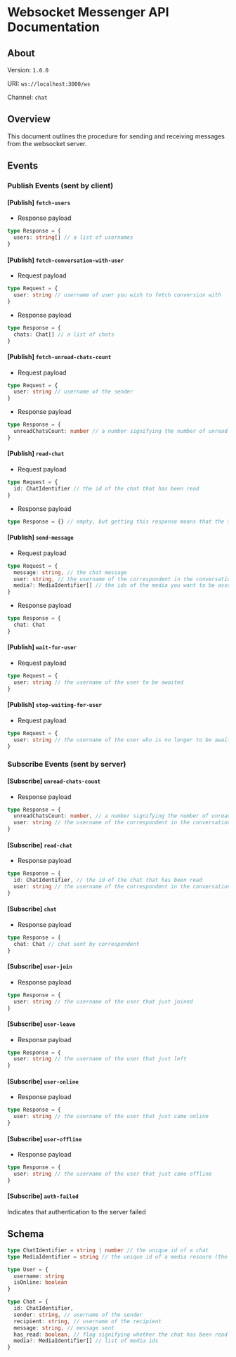 # Websocket Messenger API Documentation

## About

Version: `1.0.0`

URI: `ws://localhost:3000/ws`

Channel: `chat`

## Overview

This document outlines the procedure for sending and receiving messages from the websocket server.

## Events

### Publish Events (sent by client)

#### [Publish] `fetch-users`

- Response payload
```typescript
type Response = {
  users: string[] // a list of usernames
}
```

#### [Publish] `fetch-conversation-with-user`

- Request payload
```typescript
type Request = {
  user: string // username of user you wish to fetch conversion with
}
```

- Response payload
```typescript
type Response = {
  chats: Chat[] // a list of chats
}
```

#### [Publish] `fetch-unread-chats-count`

- Request payload
```typescript
type Request = {
  user: string // username of the sender 
}
```

- Response payload
```typescript
type Response = {
  unreadChatsCount: number // a number signifying the number of unread chats
}
```

#### [Publish] `read-chat`

- Request payload
```typescript
type Request = {
  id: ChatIdentifier // the id of the chat that has been read
}
```

- Response payload
```typescript
type Response = {} // empty, but getting this response means that the server has registered the `read` status of the chat 
```

#### [Publish] `send-message`

- Request payload
```typescript
type Request = {
  message: string, // the chat message
  user: string, // the username of the correspondent in the conversation
  media?: MediaIdentifier[] // the ids of the media you want to be associated with this chat
}
```

- Response payload
```typescript
type Response = {
  chat: Chat
}
```

#### [Publish] `wait-for-user`

- Request payload
```typescript
type Request = {
  user: string // the username of the user to be awaited
}
```

#### [Publish] `stop-waiting-for-user`

- Request payload
```typescript
type Request = {
  user: string // the username of the user who is no longer to be awaited
}
```

### Subscribe Events (sent by server)

#### [Subscribe] `unread-chats-count`

- Response payload
```typescript
type Response = {
  unreadChatsCount: number, // a number signifying the number of unread chats
  user: string // the username of the correspondent in the conversation
}
```

#### [Subscribe] `read-chat`

- Response payload
```typescript
type Response = {
  id: ChatIdentifier, // the id of the chat that has been read
  user: string // the username of the correspondent in the conversation
}
```

#### [Subscribe] `chat`

- Response payload
```typescript
type Response = {
  chat: Chat // chat sent by correspondent
}
```

#### [Subscribe] `user-join`

- Response payload
```typescript
type Response = {
  user: string // the username of the user that just joined
}
```

#### [Subscribe] `user-leave`

- Response payload
```typescript
type Response = {
  user: string // the username of the user that just left
}
```

#### [Subscribe] `user-online`

- Response payload
```typescript
type Response = {
  user: string // the username of the user that just came online 
}
```

#### [Subscribe] `user-offline`

- Response payload
```typescript
type Response = {
  user: string // the username of the user that just came offline 
}
```

#### [Subscribe] `auth-failed`
Indicates that authentication to the server failed


## Schema
```typescript
type ChatIdentifier = string | number // the unique id of a chat
type MediaIdentifier = string // the unique id of a media resoure (the media URL)
```

```typescript
type User = {
  username: string
  isOnline: boolean
}
```

```typescript
type Chat = {
  id: ChatIdentifier,
  sender: string, // username of the sender
  recipient: string, // username of the recipient
  message: string, // message sent
  has_read: boolean, // flag signifying whether the chat has been read by the recepient
  media?: MediaIdentifier[] // list of media ids
}
```
